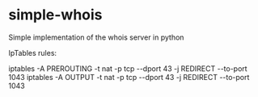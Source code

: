 # simple-whois
Simple implementation of the whois server in python

IpTables rules:

iptables -A PREROUTING -t nat -p tcp --dport 43 -j REDIRECT --to-port 1043
iptables -A OUTPUT -t nat -p tcp --dport 43 -j REDIRECT --to-port 1043
